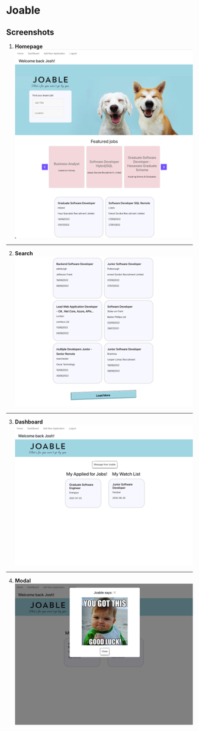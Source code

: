 # Joable

## Screenshots

1. **Homepage**
![Joable Homepage](./imgs/joable_home.png)

---

2. **Search**
![Joable Search](./imgs/joable_search.png)

---

3. **Dashboard**
![Joable Dashboard](./imgs/joable_dashboard.png)

---

4. **Modal**
![Joable Modal](./imgs/joable_modal.png)

